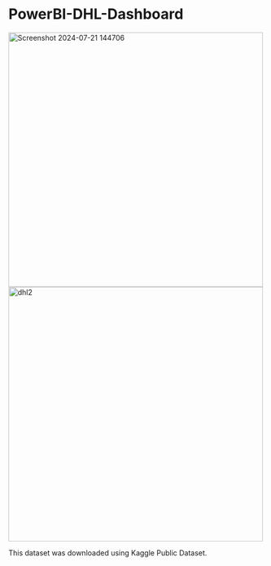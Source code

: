 # PowerBI-DHL-Dashboard
<img width="500" alt="Screenshot 2024-07-21 144706" src="https://github.com/user-attachments/assets/19e7ed60-fce0-445a-9ef2-b8706059015a">
<img width="500" alt="dhl2" src="https://github.com/user-attachments/assets/36dcf1c1-0883-4b61-ba7f-943174d764e7">

This dataset was downloaded using Kaggle Public Dataset.
